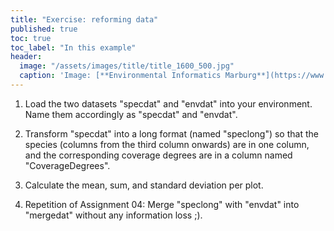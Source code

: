 ```yaml
---
title: "Exercise: reforming data"
published: true
toc: true
toc_label: "In this example"
header:
  image: "/assets/images/title/title_1600_500.jpg"
  caption: 'Image: [**Environmental Informatics Marburg**](https://www.uni-marburg.de/en/fb19/disciplines/physisch/environmentalinformatics)'
---
```



1) Load the two datasets "specdat" and "envdat" into your environment. Name them accordingly as "specdat" and "envdat".   
  
2) Transform "specdat" into a long format (named "speclong") so that the species (columns from the third column onwards) are in one column, and the corresponding coverage degrees are in a column named "CoverageDegrees".  
  
3) Calculate the mean, sum, and standard deviation per plot.  
  
4) Repetition of Assignment 04: Merge "speclong" with "envdat" into "mergedat" without any information loss ;).  